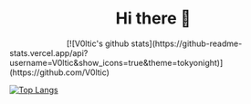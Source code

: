 <h1 align="center">Hi there 👋</h1>

<span style="padding: 100px;">
  [![V0ltic's github stats](https://github-readme-stats.vercel.app/api?username=V0ltic&show_icons=true&theme=tokyonight)](https://github.com/V0ltic)

  [![Top Langs](https://github-readme-stats.vercel.app/api/top-langs/?username=V0ltic&theme=tokyonight)](https://github.com/V0ltic)
</span>

